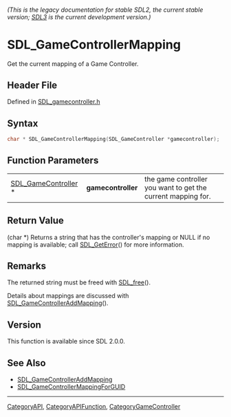 ###### (This is the legacy documentation for stable SDL2, the current stable version; [SDL3](https://wiki.libsdl.org/SDL3/) is the current development version.)
# SDL_GameControllerMapping

Get the current mapping of a Game Controller.

## Header File

Defined in [SDL_gamecontroller.h](https://github.com/libsdl-org/SDL/blob/SDL2/include/SDL_gamecontroller.h)

## Syntax

```c
char * SDL_GameControllerMapping(SDL_GameController *gamecontroller);
```

## Function Parameters

|                                            |                    |                                                              |
| ------------------------------------------ | ------------------ | ------------------------------------------------------------ |
| [SDL_GameController](SDL_GameController) * | **gamecontroller** | the game controller you want to get the current mapping for. |

## Return Value

(char *) Returns a string that has the controller's mapping or NULL if no
mapping is available; call [SDL_GetError](SDL_GetError)() for more
information.

## Remarks

The returned string must be freed with [SDL_free](SDL_free)().

Details about mappings are discussed with
[SDL_GameControllerAddMapping](SDL_GameControllerAddMapping)().

## Version

This function is available since SDL 2.0.0.

## See Also

- [SDL_GameControllerAddMapping](SDL_GameControllerAddMapping)
- [SDL_GameControllerMappingForGUID](SDL_GameControllerMappingForGUID)

----
[CategoryAPI](CategoryAPI), [CategoryAPIFunction](CategoryAPIFunction), [CategoryGameController](CategoryGameController)

